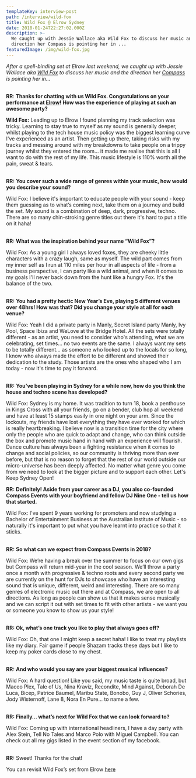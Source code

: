 ```yaml
---
templateKey: interview-post
path: /interview/wild-fox
title: Wild Fox @ Elrow Sydney
date: 2018-01-24T22:27:02.000Z
description: >-
  We caught up with Jessie Wallace aka Wild Fox to discuss her music and the
  direction her Compass is pointing her in ... 
featuredImage: /img/wild-fox.jpg
---
```

_After a spell-binding set at Elrow last weekend, we caught up with Jessie Wallace aka [Wild Fox](https://www.facebook.com/wildfoxdj/) to discuss her music and the direction her [Compass](https://www.facebook.com/compasseventssydney/) is pointing her in..._
<br><br>

**RR**: **Thanks for chatting with us Wild Fox. Congratulations on your performance at **[**Elrow**](https://www.facebook.com/elrowofficial/)**! How was the experience of playing at such an awesome party?**

**Wild Fox:** Leading up to Elrow I found planning my track selection was tricky. Learning to stay true to myself as my sound is generally deeper, whilst playing to the tech house music policy was the biggest learning curve I've experienced as an artist. Then getting up there, taking risks with my tracks and messing around with my breakdowns to take people on a trippy journey whilst they entered the room... it made me realise that this is all I want to do with the rest of my life. This music lifestyle is 110% worth all the pain, sweat & tears.
<br><br>

**RR:** **You cover such a wide range of genres within your music, how would you describe your sound?**

Wild Fox: I believe it's important to educate people with your sound - keep them guessing as to what’s coming next, take them on a journey and build the set. My sound is a combination of deep, dark, progressive, techno. There are so many chin-stroking genre titles out there it's hard to put a title on it haha!
<br><br>

**RR:** **What was the inspiration behind your name “Wild Fox”?**

Wild Fox: As a young girl I always loved foxes, they are cheeky little characters with a crazy laugh, same as myself. The wild part comes from my inner self as I run at 110 miles per hour in all aspects of life - from a business perspective, I can party like a wild animal, and when it comes to my goals I'll never back down from the hunt like a hungry Fox. It's the balance of the two.
<br><br>

**RR:** **You had a pretty hectic New Year’s Eve, playing 5 different venues over 48hrs! How was that? Did you change your style at all for each venue?**

Wild Fox: Yeah I did a private party in Manly, Secret Island party Manly, Ivy Pool, Space Ibiza and WeLove at the Bridge Hotel. All the sets were totally different - as an artist, you need to consider who's attending, what we are celebrating, set times... no two events are the same. I always want my sets to be totally different... as someone who looked up to the locals for so long, I know who always made the effort to be different and showed their dedication to the study. Those artists are the ones who shaped who I am today - now it's time to pay it forward.
<br><br>

**RR:** **You’ve been playing in Sydney for a while now, how do you think the house and techno scene has developed?**

Wild Fox: Sydney is my home. It was tradition to turn 18, book a penthouse in Kings Cross with all your friends, go on a bender, club hop all weekend and have at least 15 stamps easily in one night on your arm. Since the lockouts, my friends have lost everything they have ever worked for which is really heartbreaking. I believe now is a transition time for the city where only the people who are quick to adapt and change, who can think outside the box and promote music hand in hand with an experience will flourish. Dance culture has always been a fighting resistance when it comes to change and social policies, so our community is thriving more than ever before, but that is no reason to forget that the rest of our world outside our micro-universe has been deeply affected. No matter what genre you come from we need to look at the bigger picture and to support each other. Let's Keep Sydney Open!

**RR:** **Definitely! Aside from your career as a DJ, you also co-founded Compass Events with your boyfriend and fellow DJ Nine One - tell us how that started.**

Wild Fox: I've spent 9 years working for promoters and now studying a Bachelor of Entertainment Business at the Australian Institute of Music - so naturally it's important to put what you have learnt into practice so that it sticks.
<br><br>

**RR:** **So what can we expect from Compass Events in 2018?**

Wild Fox: We’re having a break over the summer to focus on our own gigs but Compass will return mid-year in the cool season. We’ll throw a party once a month with progressive & techno roots and every second party we are currently on the hunt for DJs to showcase who have an interesting sound that is unique, different, weird and interesting. There are so many genres of electronic music out there and at Compass, we are open to all directions. As long as people can show us that it makes sense musically and we can script it out with set times to fit with other artists - we want you or someone you know to show us your style!
<br><br>

**RR:** **Ok, what’s one track you like to play that always goes off?**

Wild Fox: Oh, that one I might keep a secret haha! I like to treat my playlists like my diary. Fair game if people Shazam tracks these days but I like to keep my poker cards close to my chest.
<br><br>

**RR:** **And who would you say are your biggest musical influences?**

Wild Fox: A hard question! Like you said, my music taste is quite broad, but Maceo Plex, Tale of Us, Nina Kraviz, Recondite, Mind Against, Deborah De Luca, Bicep, Patrice Baumel, Maribu State, Bonobo, Guy J, Oliver Schories, Jody Wisternoff, Lane 8, Nora En Pure... to name a few.
<br><br>

**RR:** **Finally… what’s next for Wild Fox that we can look forward to?**

Wild Fox: Coming up with international headliners, I have a day party with Alex Stein, Tell No Tales and Marco Polo with Miguel Campbell. You can check out all my gigs listed in the event section of my facebook.
<br><br>

**RR:** Sweet! Thanks for the chat!

You can revisit Wild Fox’s set from Elrow [here](https://l.facebook.com/l.php?u=https%3A%2F%2Fwww.mixcloud.com%2F_WildFox%2Felrow-sydney-wild-fox-live-mix%2F&h=ATNiG6EoNCaW_xEAvPb4kgB83HqnPtCUS7cXC7lAC4qrNwfoVDqM14mbJMuFAps2zCgW_Kytxs0hxuE3TdVFtGqteQF_nmCuh7zzKoqg1uXMHDFwpJypuEmU)
<br><br>
